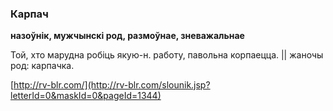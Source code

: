 ### Карпач
**назоўнік, мужчынскі род, размоўнае, зневажальнае**

Той, хто марудна робіць якую-н. работу, павольна корпаецца. || жаночы род: карпачка.

<a rel="author">[http://rv-blr.com/](http://rv-blr.com/slounik.jsp?letterId=0&maskId=0&pageId=1344)</a>
